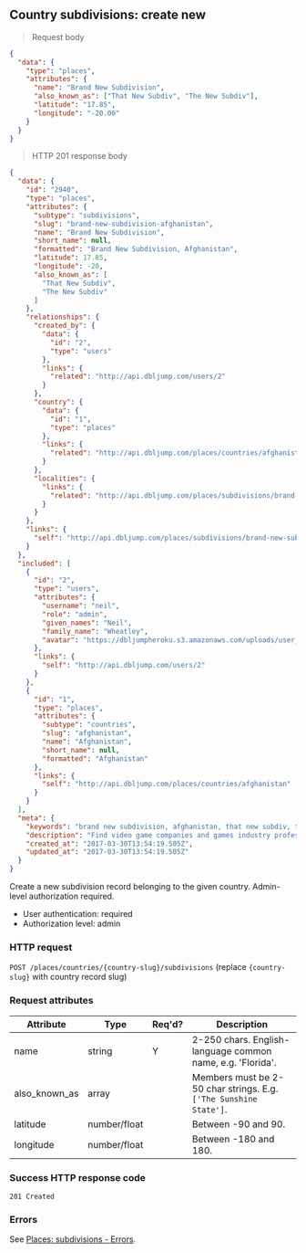 ## Country subdivisions: create new

> Request body

```JSON
{
  "data": {
    "type": "places",
    "attributes": {
      "name": "Brand New Subdivision",
      "also_known_as": ["That New Subdiv", "The New Subdiv"],
      "latitude": "17.85",
      "longitude": "-20.00"
    }
  }
}
```

> HTTP 201 response body

```JSON
{
  "data": {
    "id": "2940",
    "type": "places",
    "attributes": {
      "subtype": "subdivisions",
      "slug": "brand-new-subdivision-afghanistan",
      "name": "Brand New Subdivision",
      "short_name": null,
      "formatted": "Brand New Subdivision, Afghanistan",
      "latitude": 17.85,
      "longitude": -20,
      "also_known_as": [
        "That New Subdiv",
        "The New Subdiv"
      ]
    },
    "relationships": {
      "created_by": {
        "data": {
          "id": "2",
          "type": "users"
        },
        "links": {
          "related": "http://api.dbljump.com/users/2"
        }
      },
      "country": {
        "data": {
          "id": "1",
          "type": "places"
        },
        "links": {
          "related": "http://api.dbljump.com/places/countries/afghanistan"
        }
      },
      "localities": {
        "links": {
          "related": "http://api.dbljump.com/places/subdivisions/brand-new-subdivision-afghanistan/localities"
        }
      }
    },
    "links": {
      "self": "http://api.dbljump.com/places/subdivisions/brand-new-subdivision-afghanistan"
    }
  },
  "included": [
    {
      "id": "2",
      "type": "users",
      "attributes": {
        "username": "neil",
        "role": "admin",
        "given_names": "Neil",
        "family_name": "Wheatley",
        "avatar": "https://dbljumpheroku.s3.amazonaws.com/uploads/user_avatar/2/1703301240.jpg"
      },
      "links": {
        "self": "http://api.dbljump.com/users/2"
      }
    },
    {
      "id": "1",
      "type": "places",
      "attributes": {
        "subtype": "countries",
        "slug": "afghanistan",
        "name": "Afghanistan",
        "short_name": null,
        "formatted": "Afghanistan"
      },
      "links": {
        "self": "http://api.dbljump.com/places/countries/afghanistan"
      }
    }
  ],
  "meta": {
    "keywords": "brand new subdivision, afghanistan, that new subdiv, the new subdiv, state, county, place, dbljump, video games, pc games, gaming",
    "description": "Find video game companies and games industry professionals from Brand New Subdivision, Afghanistan at Dbljump.",
    "created_at": "2017-03-30T13:54:19.505Z",
    "updated_at": "2017-03-30T13:54:19.505Z"
  }
}
```

Create a new subdivision record belonging to the given country. Admin-level authorization required.

* User authentication: required
* Authorization level: admin

### HTTP request

`POST /places/countries/{country-slug}/subdivisions` (replace `{country-slug}` with country record slug)

### Request attributes

Attribute | Type | Req'd? | Description
--------- | ---- | ------ | -----------
name | string | Y | 2-250 chars. English-language common name, e.g. 'Florida'.
also_known_as | array | | Members must be 2-50 char strings. E.g. `['The Sunshine State']`.
latitude | number/float | | Between -90 and 90.
longitude | number/float | | Between -180 and 180.

### Success HTTP response code

`201 Created`

### Errors

See [Places: subdivisions - Errors](#subdivs_errors).
